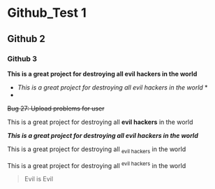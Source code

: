 # Github_Test 1
## Github 2
### Github 3
**This is a great project for destroying all evil hackers in the world**

* *This is a great project for destroying all evil hackers in the world* *
* 

  ~~Bug 27: Upload problems for user~~

This is a great project for destroying all **evil hackers** in the world

***This is a great project for destroying all **evil hackers** in the world***

This is a great project for destroying all <sub>evil hackers</sub> in the world

This is a great project for destroying all <sup>evil hackers</sup> in the world

> Evil is Evil

